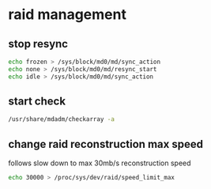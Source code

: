 # raid management

## stop resync

```sh
echo frozen > /sys/block/md0/md/sync_action
echo none > /sys/block/md0/md/resync_start
echo idle > /sys/block/md0/md/sync_action
```

## start check

```sh
/usr/share/mdadm/checkarray -a
```

## change raid reconstruction max speed

follows slow down to max 30mb/s reconstruction speed

```sh
echo 30000 > /proc/sys/dev/raid/speed_limit_max
```
